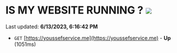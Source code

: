 # IS MY WEBSITE RUNNING ? [![](https://img.shields.io/static/v1?label=Sponsor&message=%E2%9D%A4&logo=GitHub&color=%23fe8e86)](https://github.com/sponsors/<username>)

Last updated: **6/13/2023, 6:16:42 PM**

- `GET` [https://youssefservice.me](https://youssefservice.me) - **Up** (1051ms)
